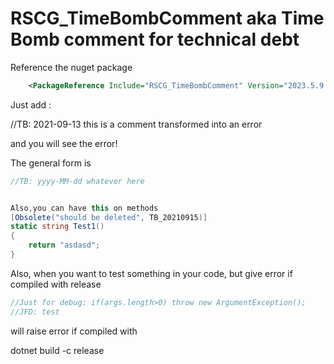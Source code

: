 # RSCG_TimeBombComment aka Time Bomb comment for technical debt

Reference the nuget package 

```xml
    <PackageReference Include="RSCG_TimeBombComment" Version="2023.5.9.1916"  PrivateAssets="all" OutputItemType="Analyzer" ReferenceOutputAssembly="false" />
```


Just add :

//TB: 2021-09-13 this is a comment transformed into an error

and you will see the error!

The general form is

```csharp
//TB: yyyy-MM-dd whatever here


Also,you can have this on methods
[Obsolete("should be deleted", TB_20210915)]
static string Test1()
{
    return "asdasd";
}

```

Also, when you want to test something in your code, but give error if compiled with release

```csharp
//Just for debug: if(args.length>0) throw new ArgumentException();
//JFD: test
```

will raise error if compiled with 

dotnet build -c release
